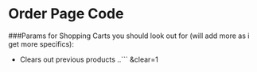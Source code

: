 # Order Page Code

###Params for Shopping Carts you should look out for (will add more as i get more specifics): 

- Clears out previous products 
..```
&clear=1
```
